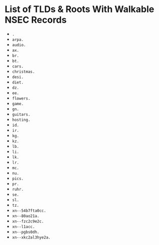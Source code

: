 # List of TLDs & Roots With Walkable NSEC Records

* `.`
* `arpa.`
* `audio.`
* `ax.`
* `br.`
* `bt.`
* `cars.`
* `christmas.`
* `desi.`
* `diet.`
* `dz.`
* `ee.`
* `flowers.`
* `game.`
* `gn.`
* `guitars.`
* `hosting.`
* `id.`
* `ir.`
* `kg.`
* `kz.`
* `lb.`
* `li.`
* `lk.`
* `lr.`
* `mc.`
* `nu.`
* `pics.`
* `pr.`
* `ruhr.`
* `se.`
* `sl.`
* `tz.`
* `xn--54b7fta0cc.`
* `xn--80ao21a.`
* `xn--fzc2c9e2c.`
* `xn--l1acc.`
* `xn--pgbs0dh.`
* `xn--xkc2al3hye2a.`
